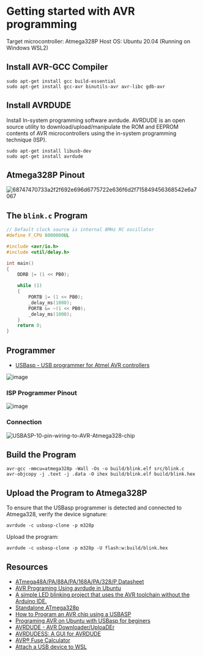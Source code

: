 # Getting started with AVR programming

Target microcontroller: Atmega328P
Host OS: Ubuntu 20.04 (Running on Windows WSL2)

## Install AVR-GCC Compiler

```console
sudo apt-get install gcc build-essential
sudo apt-get install gcc-avr binutils-avr avr-libc gdb-avr
```

## Install AVRDUDE

Install In-system programming software avrdude. AVRDUDE is an open source utility to download/upload/manipulate the ROM and EEPROM contents of AVR microcontrollers using the in-system programming technique (ISP).

```console
sudo apt-get install libusb-dev
sudo apt-get install avrdude
```

## Atmega328P Pinout

![68747470733a2f2f692e696d6775722e636f6d2f715849456368542e6a7067](https://github.com/m3y54m/start-avr-linux/assets/1549028/5b1a40e6-b7c9-4ace-acd8-75e5bdb56ed6)

## The `blink.c` Program

```c
// Default clock source is internal 8MHz RC oscillator
#define F_CPU 8000000UL

#include <avr/io.h>
#include <util/delay.h>

int main()
{
	DDRB |= (1 << PB0);

	while (1)
	{
		PORTB |= (1 << PB0);
		_delay_ms(1000);
		PORTB &= ~(1 << PB0);
		_delay_ms(1000);
	}
	return 0;
}
```

## Programmer

- [USBasp - USB programmer for Atmel AVR controllers](https://www.fischl.de/usbasp/)

![image](https://github.com/m3y54m/start-avr-linux/assets/1549028/274377b5-8b9a-4aef-9fb1-94cd0eedecb7)

### ISP Programmer Pinout

![image](https://github.com/m3y54m/start-avr-linux/assets/1549028/f80fc5cf-42a9-4e41-b1bc-518537fea0dd)

### Connection

![USBASP-10-pin-wiring-to-AVR-Atmega328-chip](https://github.com/m3y54m/start-avr-linux/assets/1549028/62c4d115-8f2d-4aba-bbb1-6028d10de6b0)

## Build the Program


```console
avr-gcc -mmcu=atmega328p -Wall -Os -o build/blink.elf src/blink.c
avr-objcopy -j .text -j .data -O ihex build/blink.elf build/blink.hex
```

## Upload the Program to Atmega328P

To ensure that the USBasp programmer is detected and connected to Atmega328, verify the device signature:

```console
avrdude -c usbasp-clone -p m328p
```

Upload the program:

```console
avrdude -c usbasp-clone -p m328p -U flash:w:build/blink.hex
```

## Resources

- [ATmega48A/PA/88A/PA/168A/PA/328/P Datasheet](https://ww1.microchip.com/downloads/en/DeviceDoc/ATmega48A-PA-88A-PA-168A-PA-328-P-DS-DS40002061B.pdf)
- [AVR Programing Using avrdude in Ubuntu](https://medium.com/@ppatil/avr-programing-using-avrdude-in-ubuntu-93734c26ad19)
- [A simple LED blinking project that uses the AVR toolchain without the Arduino IDE. ](https://github.com/tzhenghao/blink-ATmega328p)
- [Standalone ATmega328p](https://doc.riot-os.org/group__boards__atmega328p.html)
- [How to Program an AVR chip using a USBASP](http://www.learningaboutelectronics.com/Articles/Program-AVR-chip-using-a-USBASP-with-10-pin-cable.php)
- [Programing AVR on Ubuntu with USBasp for beginers](https://fos.cmb.ac.lk/esl/programing-avr-ubuntu-14-04-usbasp/)
- [AVRDUDE - AVR Downloader/UploaDEr](https://www.nongnu.org/avrdude/)
- [AVRDUDESS: A GUI for AVRDUDE](https://github.com/ZakKemble/AVRDUDESS)
- [AVR® Fuse Calculator](https://www.engbedded.com/fusecalc/)
- [Attach a USB device to WSL](https://learn.microsoft.com/en-us/windows/wsl/connect-usb)
